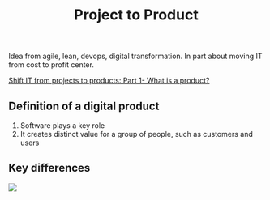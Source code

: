 ﻿---
backlinks:
- title: Design
  url: /sense/Design/design.html
title: Project to Product
---
Idea from agile, lean, devops, digital transformation. In part about moving IT from cost to profit center.

[Shift IT from projects to products: Part 1- What is a product?](https://www.thoughtworks.com/en-au/insights/blog/shift-it-projects-products-part-1-what-product)


## Definition of a digital product

1. Software plays a key role
2. It creates distinct value for a group of people, such as customers and users

## Key differences

![](https://djon.es/assets/memex/sense/Design/images/diffProjectProduct.png)